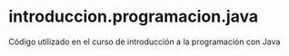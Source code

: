 # introduccion.programacion.java
Código utilizado en el curso de introducción a la programación con Java
